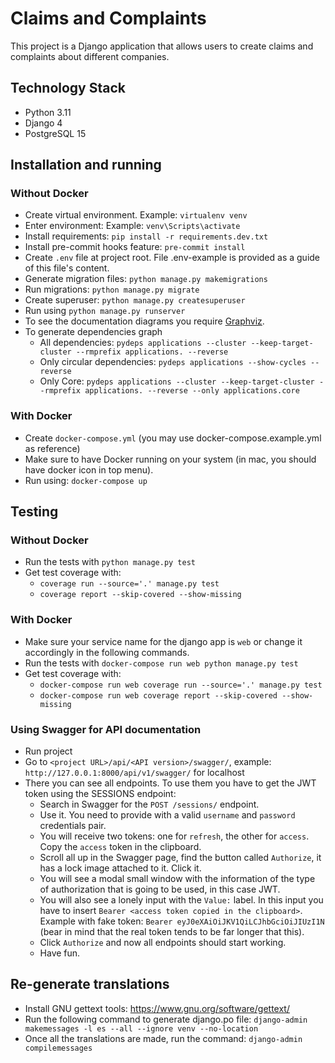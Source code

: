 # Claims and Complaints

This project is a Django application that allows users to create claims and complaints about different companies.

## Technology Stack

- Python 3.11
- Django 4
- PostgreSQL 15

## Installation and running

### Without Docker

- Create virtual environment. Example: `virtualenv venv`
- Enter environment: Example: `venv\Scripts\activate`
- Install requirements: `pip install -r requirements.dev.txt`
- Install pre-commit hooks feature: `pre-commit install`
- Create `.env` file at project root. File .env-example is provided as a guide of this file's content.
- Generate migration files: `python manage.py makemigrations`
- Run migrations: `python manage.py migrate`
- Create superuser: `python manage.py createsuperuser`
- Run using `python manage.py runserver`
- To see the documentation diagrams you require [Graphviz](https://graphviz.org/).
- To generate dependencies graph
    - All dependencies: `pydeps applications --cluster --keep-target-cluster --rmprefix applications. --reverse`
    - Only circular dependencies: `pydeps applications --show-cycles --reverse`
    - Only
      Core: `pydeps applications --cluster --keep-target-cluster --rmprefix applications. --reverse --only applications.core`

### With Docker

- Create `docker-compose.yml` (you may use docker-compose.example.yml as reference)
- Make sure to have Docker running on your system (in mac, you should have docker icon in top menu).
- Run using: `docker-compose up`

## Testing

### Without Docker

- Run the tests with `python manage.py test`
- Get test coverage with:
    - `coverage run --source='.' manage.py test`
    - `coverage report --skip-covered --show-missing`

### With Docker

- Make sure your service name for the django app is `web` or change it accordingly in the following commands.
- Run the tests with `docker-compose run web python manage.py test`
- Get test coverage with:
    - `docker-compose run web coverage run --source='.' manage.py test`
    - `docker-compose run web coverage report --skip-covered --show-missing`

### Using Swagger for API documentation

- Run project
- Go to `<project URL>/api/<API version>/swagger/`, example: `http://127.0.0.1:8000/api/v1/swagger/` for localhost
- There you can see all endpoints. To use them you have to get the JWT token using the SESSIONS endpoint:
    - Search in Swagger for the `POST /sessions/` endpoint.
    - Use it. You need to provide with a valid `username` and `password` credentials pair.
    - You will receive two tokens: one for `refresh`, the other for `access`. Copy the `access` token in the clipboard.
    - Scroll all up in the Swagger page, find the button called `Authorize`, it has a lock image attached to it. Click
      it.
    - You will see a modal small window with the information of the type of authorization that is going to be used, in
      this case JWT.
    - You will also see a lonely input with the `Value:` label. In this input you have to
      insert `Bearer <access token copied in the clipboard>`.
      Example with fake token: `Bearer eyJ0eXAiOiJKV1QiLCJhbGciOiJIUzI1N` (bear in mind that the real token tends to be
      far longer that this).
    - Click `Authorize` and now all endpoints should start working.
    - Have fun.

## Re-generate translations

- Install GNU gettext tools: https://www.gnu.org/software/gettext/
- Run the following command to generate django.po file:
  `django-admin makemessages -l es --all --ignore venv --no-location`
- Once all the translations are made, run the command: `django-admin compilemessages`
